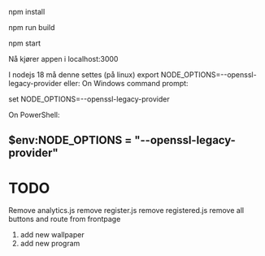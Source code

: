 npm install

npm run build

npm start

Nå kjører appen i localhost:3000

I nodejs 18 må denne settes (på linux) export NODE_OPTIONS=--openssl-legacy-provider
eller:
On Windows command prompt:

set NODE_OPTIONS=--openssl-legacy-provider

On PowerShell:

$env:NODE_OPTIONS = "--openssl-legacy-provider"
---
# TODO
Remove analytics.js
remove register.js
remove registered.js
remove all buttons and route from frontpage

1. add new wallpaper
2. add new program